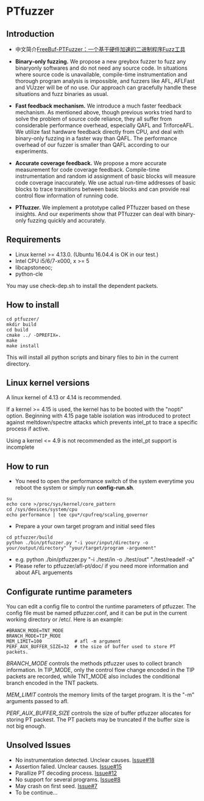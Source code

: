 # PTfuzzer

## Introduction
* 中文简介[FreeBuf-PTFuzzer：一个基于硬件加速的二进制程序Fuzz工具](https://www.freebuf.com/sectool/177578.html)

* **Binary-only fuzzing.** We propose a new greybox fuzzer to fuzz any binaryonly softwares and  do not need any source code. In situations where source code is unavailable, compile-time instrumentation and thorough program
analysis is impossible, and fuzzers like AFL, AFLFast and VUzzer will be of
no use. Our approach can gracefully handle these situations and fuzz binaries
as usual.
* **Fast feedback mechanism.** We introduce a much faster feedback mechanism. As mentioned above, though previous works tried hard to solve the problem of source code reliance, they all suffer from considerable performance overhead, especially QAFL and TriforceAFL. We utilize fast hardware feedback directly from CPU, and  deal with binary-only fuzzing in a faster way than QAFL. The performance overhead of our fuzzer is smaller than QAFL according to our experiments.
* **Accurate coverage feedback.** We propose a more accurate measurement for code coverage feedback. Compile-time instrumentation and random id assignment of basic blocks will measure code coverage inaccurately. We use actual run-time addresses of basic blocks to trace transitions between basic blocks and can provide real control flow information of running code.
* **PTfuzzer.** We implement a prototype called PTfuzzer based on these insights. And our experiments show that PTfuzzer can deal with binary-only fuzzing quickly and accurately.

## Requirements

* Linux kernel >= 4.13.0. (Ubuntu 16.04.4 is OK in our test.)
* Intel CPU i5/6/7-x000, x >= 5
* libcapstoneoc;  
* python-cle

You may use check-dep.sh to install the dependent packets.

## How to install

```
cd ptfuzzer/
mkdir build
cd build
cmake ../ -DPREFIX=.
make
make install 
```
This will install all python scripts and binary files to *bin* in the current directory.


## Linux kernel versions

A linux kernel of 4.13 or 4.14 is recommended.

If a kernel >= 4.15 is used, the kernel has to be booted with the "nopti" option.
Beginning with 4.15 page table isolation was introduced to protect against meltdown/spectre attacks which prevents intel_pt to trace a specific process if active.

Using a kernel <= 4.9 is not recommended as the intel_pt support is incomplete


## How to run

* You need to open the performance switch of the system everytime you reboot the system or simply run **config-run.sh**.
```
su
echo core >/proc/sys/kernel/core_pattern
cd /sys/devices/system/cpu
echo performance | tee cpu*/cpufreq/scaling_governor
```


* Prepare a your own target program and initial seed files
```
cd ptfuzzer/build
python ./bin/ptfuzzer.py "-i your/input/directory -o your/output/directory" "your/target/program -arguement"
```
* e.g. python ./bin/ptfuzzer.py "-i ./test/in -o ./test/out" "./test/readelf -a"
* Please refer to ptfuzzer/afl-pt/doc/ if you need more information and about AFL arguements

## Configurate runtime parameters

You can edit a config file to control the runtime parameters of ptfuzzer. The config file must be named ptfuzzer.conf, and it can be put in the current working directory or /etc/. Here is an example:
```
#BRANCH_MODE=TNT_MODE
BRANCH_MODE=TIP_MODE
MEM_LIMIT=100            # afl -m argument
PERF_AUX_BUFFER_SIZE=32  # the size of buffer used to store PT packets.
```
*BRANCH_MODE* controls the methods ptfuzzer uses to collect branch information. In TIP_MODE, only the control flow change encoded in the TIP packets are recorded, while TNT_MODE also includes the conditional branch encoded in the TNT packets.

*MEM_LIMIT* controls the memory limits of the target program. It is the "-m" arguments passed to afl.

*PERF_AUX_BUFFER_SIZE* controls the size of buffer ptfuzzer allocates for storing PT packest. The PT packets may be truncated if the buffer size is not big enough. 

## Unsolved Issues
+ No instrumentation detected. Unclear causes. [Issue#18](https://github.com/hunter-ht-2018/ptfuzzer/issues/18)
+ Assertion falied. Unclear causes. [Issue#15](https://github.com/hunter-ht-2018/ptfuzzer/issues/15)
+ Parallize PT decoding process. [Issue#12](https://github.com/hunter-ht-2018/ptfuzzer/issues/12)
+ No support for several programs. [Issue#8](https://github.com/hunter-ht-2018/ptfuzzer/issues/8)
+ May crash on first seed. [Issue#7](https://github.com/hunter-ht-2018/ptfuzzer/issues/7)
+ To be continue...
